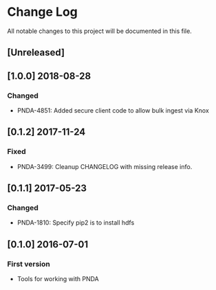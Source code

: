 # Change Log
All notable changes to this project will be documented in this file.

## [Unreleased]

## [1.0.0] 2018-08-28

### Changed
- PNDA-4851: Added secure client code to allow bulk ingest via Knox

## [0.1.2] 2017-11-24
### Fixed
- PNDA-3499: Cleanup CHANGELOG with missing release info.

## [0.1.1] 2017-05-23
### Changed
- PNDA-1810: Specify pip2 is to install hdfs

## [0.1.0] 2016-07-01
### First version
- Tools for working with PNDA
